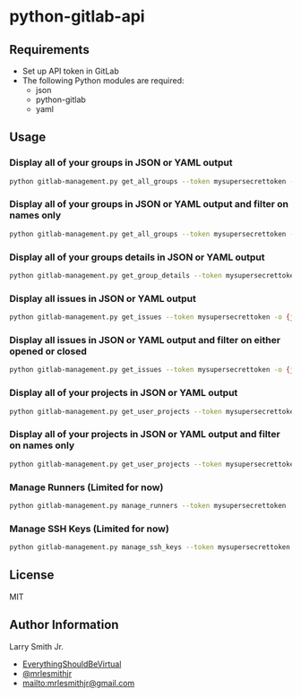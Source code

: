 # python-gitlab-api

## Requirements

-   Set up API token in GitLab
-   The following Python modules are required:
    -   json
    -   python-gitlab
    -   yaml

## Usage

### Display all of your groups in JSON or YAML output

```bash
python gitlab-management.py get_all_groups --token mysupersecrettoken -o {json,yaml}
```

### Display all of your groups in JSON or YAML output and filter on names only

```bash
python gitlab-management.py get_all_groups --token mysupersecrettoken -o {json,yaml} -f namesonly
```

### Display all of your groups details in JSON or YAML output

```bash
python gitlab-management.py get_group_details --token mysupersecrettoken -o {json,yaml}
```

### Display all issues in JSON or YAML output

```bash
python gitlab-management.py get_issues --token mysupersecrettoken -o {json,yaml}
```

### Display all issues in JSON or YAML output and filter on either opened or closed

```bash
python gitlab-management.py get_issues --token mysupersecrettoken -o {json,yaml} -f {opened,closed}
```

### Display all of your projects in JSON or YAML output

```bash
python gitlab-management.py get_user_projects --token mysupersecrettoken -o {json,yaml}
```

### Display all of your projects in JSON or YAML output and filter on names only

```bash
python gitlab-management.py get_user_projects --token mysupersecrettoken -o {json,yaml} -f namesonly
```

### Manage Runners (**Limited for now**)

```bash
python gitlab-management.py manage_runners --token mysupersecrettoken
```

### Manage SSH Keys (**Limited for now**)

```bash
python gitlab-management.py manage_ssh_keys --token mysupersecrettoken
```

## License

MIT

## Author Information

Larry Smith Jr.

-   [EverythingShouldBeVirtual](http://everythingshouldbevirtual.com)
-   [@mrlesmithjr](https://www.twitter.com/mrlesmithjr)
-   <mailto:mrlesmithjr@gmail.com>
